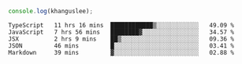 ```js
console.log(khanguslee);
```

<!--START_SECTION:waka-->
```text
TypeScript   11 hrs 16 mins  ████████████▒░░░░░░░░░░░░   49.09 % 
JavaScript   7 hrs 56 mins   ████████▓░░░░░░░░░░░░░░░░   34.57 % 
JSX          2 hrs 9 mins    ██▒░░░░░░░░░░░░░░░░░░░░░░   09.36 % 
JSON         46 mins         █░░░░░░░░░░░░░░░░░░░░░░░░   03.41 % 
Markdown     39 mins         ▓░░░░░░░░░░░░░░░░░░░░░░░░   02.88 % 
```
<!--END_SECTION:waka-->

<!--
**khanguslee/khanguslee** is a ✨ _special_ ✨ repository because its `README.md` (this file) appears on your GitHub profile.

Here are some ideas to get you started:

- 🔭 I’m currently working on ...
- 🌱 I’m currently learning ...
- 👯 I’m looking to collaborate on ...
- 🤔 I’m looking for help with ...
- 💬 Ask me about ...
- 📫 How to reach me: ...
- 😄 Pronouns: ...
- ⚡ Fun fact: ...
-->
